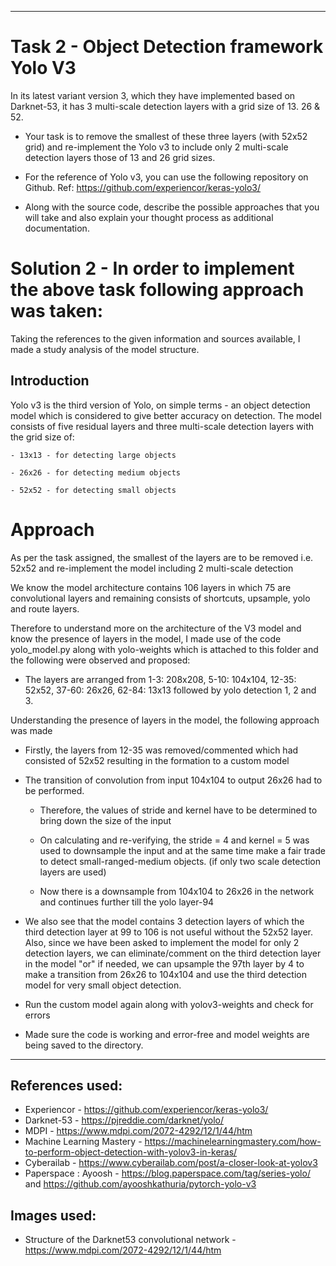 ---------------------------------------------------------------------------------------------------------------------------------------------------------------

# Task 2 - Object Detection framework Yolo V3
In its latest variant version 3, which they have implemented based on Darknet-53, it has 3 multi-scale detection layers with a grid size of 13. 26 & 52.
	
* Your task is to remove the smallest of these three layers (with 52x52 grid) and re-implement the Yolo v3 to include only 2 multi-scale detection layers those of 13 and 26 grid sizes.
	
* For the reference of Yolo v3, you can use the following repository on Github. Ref: https://github.com/experiencor/keras-yolo3/
	
* Along with the source code, describe the possible approaches that you will take and also explain your thought process as additional documentation.

# Solution 2 - In order to implement the above task following approach was taken:
				
Taking the references to the given information and sources available, I made a study analysis of the model structure.

## Introduction

Yolo v3 is the third version of Yolo, on simple terms - an object detection model which is considered to give better accuracy on detection. The model consists of five residual layers and three multi-scale detection layers with the grid size of:
	
	- 13x13 - for detecting large objects
	
	- 26x26 - for detecting medium objects
	
	- 52x52 - for detecting small objects
	
# Approach
					
As per the task assigned, the smallest of the layers are to be removed i.e. 52x52 and re-implement the model including 2 multi-scale detection

We know the model architecture contains 106 layers in which 75 are convolutional layers and remaining consists of shortcuts, upsample, yolo and route layers.

Therefore to understand more on the architecture of the V3 model and know the presence of layers in the model, I made use of the code yolo_model.py along with yolo-weights which is attached to this folder and the following were observed and proposed:

* The layers are arranged from 1-3: 208x208, 5-10: 104x104, 12-35: 52x52, 37-60: 26x26, 62-84: 13x13 followed by yolo detection 1, 2 and 3.  
	
Understanding the presence of layers in the model, the following approach was made
* Firstly, the layers from 12-35 was removed/commented which had consisted of 52x52 resulting in the formation to a custom model

* The transition of convolution from input 104x104 to output 26x26 had to be performed.

	- Therefore, the values of stride and kernel have to be determined to bring down the size of the input
	
	- On calculating and re-verifying, the stride = 4 and kernel = 5 was used to downsample the input and at the same time make a fair trade to detect small-ranged-medium objects. (if only two scale detection layers are used)
	
	- Now there is a downsample from 104x104 to 26x26 in the network and continues further till the yolo layer-94
	
* We also see that the model contains 3 detection layers of which the third detection layer at 99 to 106 is not useful without the 52x52 layer. Also, since we have been asked to implement the model for only 2 detection layers, we can eliminate/comment on the third detection layer in the model "or" if needed, we can upsample the 97th layer by 4 to make a transition from 26x26 to 104x104 and use the third detection model for very small object detection.

* Run the custom model again along with yolov3-weights and check for errors

* Made sure the code is working and error-free and model weights are being saved to the directory.
					   			
				
----------------------------------------------------------------------------------------------------------------------------------------
		
## References used: 
* Experiencor - https://github.com/experiencor/keras-yolo3/ 
* Darknet-53 - https://pjreddie.com/darknet/yolo/
* MDPI - https://www.mdpi.com/2072-4292/12/1/44/htm
* Machine Learning Mastery - https://machinelearningmastery.com/how-to-perform-object-detection-with-yolov3-in-keras/
* Cyberailab - https://www.cyberailab.com/post/a-closer-look-at-yolov3
* Paperspace : Ayoosh - https://blog.paperspace.com/tag/series-yolo/ and https://github.com/ayooshkathuria/pytorch-yolo-v3



## Images used: 
* Structure of the Darknet53 convolutional network - https://www.mdpi.com/2072-4292/12/1/44/htm
